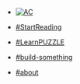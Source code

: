 <!-- docs/_sidebar.md -->

* [![AC](https://abstractcode.org/assets/ac-logo-sm.png "Abstract Code")]()

* [#StartReading](README.md)

* [#LearnPUZZLE](chapters/language/concepts?id=language-concepts)

* [#build-something](chapters/build/index.md)

* [#about](chapters/about.md)